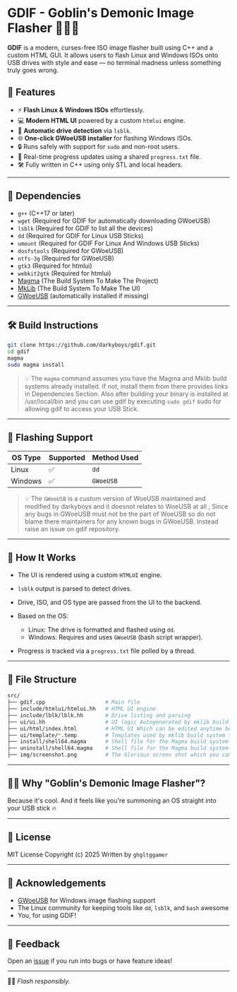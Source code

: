 # GDIF - Goblin's Demonic Image Flasher 🧛‍♂️🔥

**GDIF** is a modern, curses-free ISO image flasher built using C++ and a custom HTML GUI. It allows users to flash Linux and Windows ISOs onto USB drives with style and ease — no terminal madness unless something truly goes wrong.

## 🚀 Features

- ⚡ **Flash Linux & Windows ISOs** effortlessly.
- 💻 **Modern HTML UI** powered by a custom `htmlui` engine.
- 🧠 **Automatic drive detection** via `lsblk`.
- 🌐 **One-click GWoeUSB installer** for flashing Windows ISOs.
- 🔒 Runs safely with support for `sudo` and non-root users.
- 🧾 Real-time progress updates using a shared `progress.txt` file.
- 🛠 Fully written in C++ using only STL and local headers.

---

## 🧩 Dependencies

- `g++` (C++17 or later)
- `wget` (Required for GDIF for automatically downloading GWoeUSB)
- `lsblk` (Required for GDIF to list all the devices)
- `dd` (Required for GDIF for Linux USB Sticks)
- `umount` (Required for GDIF For Linux And Windows USB Sticks)
- `dosfstools` (Required for GWoeUSB)
- `ntfs-3g` (Required for GWoeUSB)
- `gtk3` (Required for htmlui)
- `webkit2gtk` (Required for htmlui)
- [Magma](https://github.com/darkyboys/magma) (The Build System To Make The Project)
- [MkLib](https://github.com/darkyboys/mklib) (The Build System To Make The UI)
- [GWoeUSB](https://github.com/darkyboys/gdif/tree/main/woeusb) (automatically installed if missing)

---

## 🛠 Build Instructions

```bash
git clone https://github.com/darkyboys/gdif.git
cd gdif
magma
sudo magma install
````

> 💡 The `magma` command assumes you have the Magma and Mklib build systems already installed. If not, install them from there provides links in Dependencies Section. Also after building your binary is installed at /usr/local/bin and you can use gdif by executing `sudo gdif` sudo for allowing gdif to access your USB Stick.

---

## 💾 Flashing Support

| OS Type | Supported | Method Used |
| ------- | --------- | ----------- |
| Linux   | ✅        | `dd`        |
| Windows | ✅        | `GWoeUSB`   |

> 💡 The `GWoeUSB` is a custom version of WoeUSB maintained and modified by darkyboys and it doesnot relates to WoeUSB at all , Since any bugs in GWoeUSB must not be the part of WoeUSB so do not blame there maintainers for any known bugs in GWoeUSB. Instead raise an issue on gdif repository.

---

## 🧪 How It Works

* The UI is rendered using a custom `HTMLUI` engine.
* `lsblk` output is parsed to detect drives.
* Drive, ISO, and OS type are passed from the UI to the backend.
* Based on the OS:

  * Linux: The drive is formatted and flashed using `dd`.
  * Windows: Requires and uses `GWoeUSB` (bash script wrapper).
* Progress is tracked via a `progress.txt` file polled by a thread.

---

## 📁 File Structure

```bash
src/
├── gdif.cpp                   # Main file
├── include/htmlui/htmlui.hh   # HTML UI engine
├── include/lblk/lblk.hh       # Drive listing and parsing
├── ui/ui.hh                   # UI logic Autogenerated by mklib build system by default don't exists
├── ui/html/index.html         # HTML UI Which can be edited anytime before compilation
├── ui/template/*.temp         # Templates used by mklib build system to make ui.hh
├── install/shell64.magma      # Shell file for the Magma build system to fire install command
├── uninstall/shell64.magma    # Shell file for the Magma build system to fire uninstall command
├── img/screenshot.png         # The Glorious screen shot which you can already see on the head of the readme.md
```

---

## 🧙‍♂️ Why "Goblin's Demonic Image Flasher"?

Because it's cool. And it feels like you're summoning an OS straight into your USB stick 🔥

---

## 📜 License

MIT License
Copyright (c) 2025
Written by `ghgltggamer`

---

## 🙏 Acknowledgements

* [GWoeUSB](https://github.com/darkyboys/gdif/tree/main/woeusb) for Windows image flashing support
* The Linux community for keeping tools like `dd`, `lsblk`, and `bash` awesome
* You, for using GDIF!

---

## 💬 Feedback

Open an [issue](https://github.com/darkyboys/gdif/issues) if you run into bugs or have feature ideas!

---

🧛‍♂️ *Flash responsibly.*
